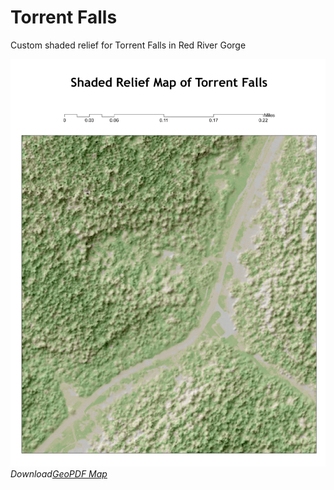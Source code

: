 # Torrent Falls
Custom shaded relief for Torrent Falls in Red River Gorge

![Torrent falls shaded relief map](TorrentFallsMap.jpg)
*Download[GeoPDF Map](TorrentFalls.pdf)*
